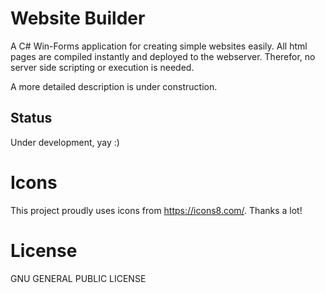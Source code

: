 # Website Builder
A C# Win-Forms application for creating simple websites easily.
All html pages are compiled instantly and deployed to the webserver. Therefor, no server side scripting or execution is needed.

A more detailed description is under construction.

## Status
Under development, yay :)

# Icons
This project proudly uses icons from https://icons8.com/. Thanks a lot!

# License
GNU GENERAL PUBLIC LICENSE
